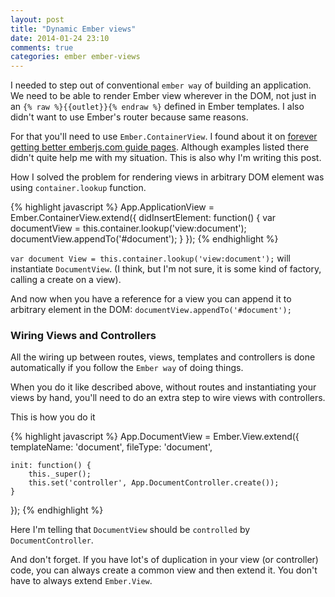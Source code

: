 ```yaml
---
layout: post
title: "Dynamic Ember views"
date: 2014-01-24 23:10
comments: true
categories: ember ember-views
---
```


I needed to step out of conventional `ember way` of building an application.
We need to be able to render Ember view wherever in the DOM, not just in an
`{% raw %}{{outlet}}{% endraw %}` defined in Ember templates. I also didn't want to use Ember's
router because same reasons.

For that you'll need to use `Ember.ContainerView`. I found about it on
[forever getting better emberjs.com guide pages](http://emberjs.com/guides/views/manually-managing-view-hierarchy/). Although examples listed
there didn't quite help me with my situation. This is also why I'm writing this
post.

How I solved the problem for rendering views in arbitrary DOM element was
using `container.lookup` function.

{% highlight javascript %}
App.ApplicationView = Ember.ContainerView.extend({
    didInsertElement: function() {
        var documentView = this.container.lookup('view:document');
        documentView.appendTo('#document');
    }
});
{% endhighlight %}

`var document View = this.container.lookup('view:document');`
will instantiate `DocumentView`. (I think, but I'm not sure, it is some kind
of factory, calling a create on a view).

And now when you have a reference for a view you can append it to arbitrary
element in the DOM: `documentView.appendTo('#document');`

### Wiring Views and Controllers

All the wiring up between routes, views, templates and controllers is done
automatically if you follow the  `Ember way` of doing things.

When you do it like described above, without routes and instantiating your
views by hand, you'll need to do an extra step to wire views with controllers.

This is how you do it

{% highlight javascript %}
App.DocumentView = Ember.View.extend({
    templateName: 'document',
    fileType: 'document',

    init: function() {
        this._super();
        this.set('controller', App.DocumentController.create());
    }
});
{% endhighlight %}

Here I'm telling that `DocumentView` should be `controlled` by
`DocumentController`.

And don't forget. If you have lot's of duplication in your view (or controller)
code, you can always create a common view and then extend it. You don't have to
always extend `Ember.View`.

